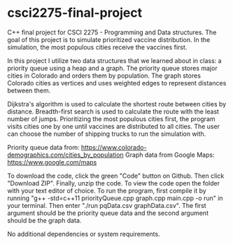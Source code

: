 # csci2275-final-project
C++ final project for CSCI 2275 - Programming and Data structures. The goal of this project is to simulate prioritized vaccine distribution. In the simulation, the most populous cities receive the vaccines first. 

In this project I utilize two data structures that we learned about in class: a priority queue using a heap and a graph. The priority queue stores major cities in Colorado and orders them by population. The graph stores Colorado cities as vertices and uses weighted edges to represent distances between them. 

Dijkstra's algorithm is used to calculate the shortest route between cities by distance. Breadth-first search is used to calculate the route with the least number of jumps. Prioritizing the most populous cities first, the program visits cities one by one until vaccines are distributed to all cities. The user can choose the number of shipping trucks to run the simulation with.

Priority queue data from: https://www.colorado-demographics.com/cities_by_population
Graph data from Google Maps: https://www.google.com/maps

To download the code, click the green "Code" button on Github. Then click "Download ZIP". Finally, unzip the code. To view the code open the folder with your text editor of choice.
To run the program, first compile it by running "g++ -std=c++11 priorityQueue.cpp graph.cpp main.cpp -o run" in your terminal. Then enter "./run pqData.csv graphData.csv". The first argument should be the priority queue data and the second argument should be the graph data.

No additional dependencies or system requirements.